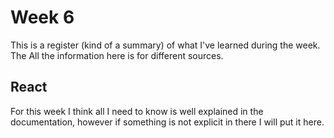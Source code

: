 # Week 6

This is a register (kind of a summary) of what I've learned during the week.
The 
All the information here is for different sources.

## React

For this week I think all I need to know is well explained in the documentation,
however if something is not explicit in there I will put it here.
